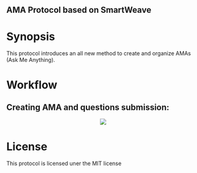 ## AMA Protocol based on SmartWeave

# Synopsis
This protocol introduces an all new method to create and organize AMAs (Ask Me Anything).

# Workflow
## Creating AMA and questions submission:

<center><img src="./ama-workflow.png"></center>

# License 
This protocol is licensed uner the MIT license
